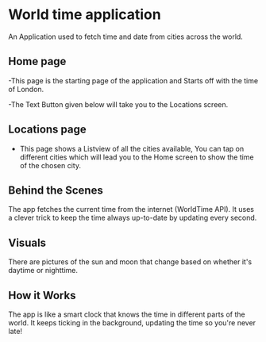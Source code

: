 # World time application

An Application used to fetch time and date from cities across the world.

## Home page 
-This page is the starting page of the application and Starts off with the time of London.

-The Text Button given below will take you to the Locations screen.

## Locations page
- This page shows a Listview of all the cities available, You can tap on different cities which will lead you to the Home screen to show the time of the chosen city.

## Behind the Scenes
The app fetches the current time from the internet (WorldTime API).
It uses a clever trick to keep the time always up-to-date by updating every second.

## Visuals

There are pictures of the sun and moon that change based on whether it's daytime or nighttime.

## How it Works

The app is like a smart clock that knows the time in different parts of the world.
It keeps ticking in the background, updating the time so you're never late!
